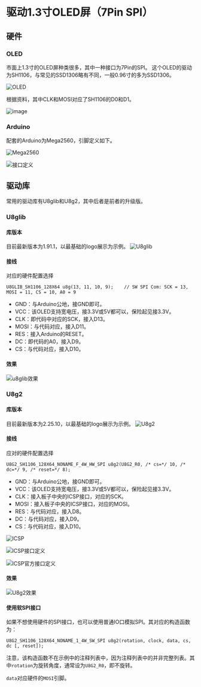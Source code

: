# 驱动1.3寸OLED屏（7Pin SPI）

## 硬件

### OLED

市面上1.3寸的OLED屏种类很多，其中一种接口为7Pin的SPI。
这个OLED的驱动为SH1106，与常见的SSD1306略有不同，一般0.96寸的多为SSD1306。

![OLED](http://hanse.hk/img/1.3inchOLED/01.jpg)

根据资料，其中CLK和MOSI对应了SH1106的D0和D1。

![image](http://hanse.hk/img/1.3inchOLED/02.png)

### Arduino

配套的Arduino为Mega2560，引脚定义如下。

![Mega2560](http://hanse.hk/img/1.3inchOLED/03.jpg)

![接口定义](http://hanse.hk/img/1.3inchOLED/04.png)

## 驱动库

常用的驱动库有U8glib和U8g2，其中后者是前者的升级版。

### U8glib

#### 库版本

目前最新版本为1.91.1，以最基础的logo展示为示例。
![U8glib](http://hanse.hk/img/1.3inchOLED/05.png)

#### 接线

对应的硬件配置选择

```
U8GLIB_SH1106_128X64 u8g(13, 11, 10, 9);	// SW SPI Com: SCK = 13, MOSI = 11, CS = 10, A0 = 9
```
- GND：与Arduino公地，接GND即可。
- VCC：该OLED支持宽电压，接3.3V或5V都可以，保险起见接3.3V。
- CLK：即代码中对应的SCK，接入D13。
- MOSI：与代码对应，接入D11。
- RES：接入Arduino的RESET。
- DC：即代码的A0，接入D9。
- CS：与代码对应，接入D10。

#### 效果

![u8glib效果](http://hanse.hk/img/1.3inchOLED/06.png)

### U8g2

#### 库版本

目前最新版本为2.25.10，以最基础的logo展示为示例。
![U8g2](http://hanse.hk/img/1.3inchOLED/07.png)

#### 接线

应对的硬件配置选择

```
U8G2_SH1106_128X64_NONAME_F_4W_HW_SPI u8g2(U8G2_R0, /* cs=*/ 10, /* dc=*/ 9, /* reset=*/ 8);
```

- GND：与Arduino公地，接GND即可。
- VCC：该OLED支持宽电压，接3.3V或5V都可以，保险起见接3.3V。
- CLK：接入板子中央的ICSP接口，对应的SCK。
- MOSI：接入板子中央的ICSP接口，对应的MOSI。
- RES：与代码对应，接入D8。
- DC：与代码对应，接入D9。
- CS：与代码对应，接入D10。

![ICSP](http://hanse.hk/img/1.3inchOLED/08.png)

![ICSP接口定义](http://hanse.hk/img/1.3inchOLED/09.png)

![ICSP官方接口定义](http://hanse.hk/img/1.3inchOLED/10.png)

#### 效果

![U8g2效果](http://hanse.hk/img/1.3inchOLED/11.png)

#### 使用软SPI接口

如果不想使用硬件的SPI接口，也可以使用普通IO口模拟SPI。其对应的构造函数为：

```
U8G2_SH1106_128X64_NONAME_1_4W_SW_SPI u8g2(rotation, clock, data, cs, dc [, reset]);
```

注意，该构造函数不在示例中的注释列表中，因为注释列表中的并非完整列表。其中`rotation`为旋转角度，通常设为`U8G2_R0`，即不旋转。

`data`对应硬件的`MOSI`引脚。
